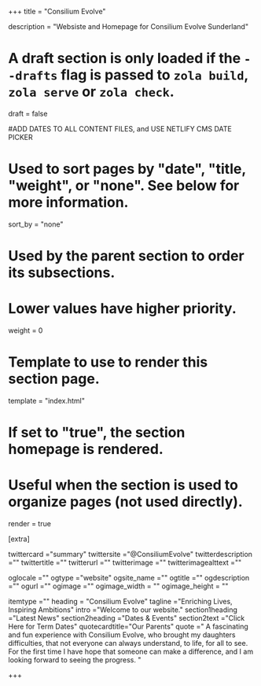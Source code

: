 +++
title = "Consilium Evolve"

description = "Websiste and Homepage for Consilium Evolve Sunderland"

# A draft section is only loaded if the `--drafts` flag is passed to `zola build`, `zola serve` or `zola check`.
draft = false

#ADD DATES TO ALL CONTENT FILES, and USE NETLIFY CMS DATE PICKER

# Used to sort pages by "date", "title, "weight", or "none". See below for more information.
sort_by = "none"

# Used by the parent section to order its subsections.
# Lower values have higher priority.
weight = 0

# Template to use to render this section page.
template = "index.html"


# If set to "true", the section homepage is rendered.
# Useful when the section is used to organize pages (not used directly).
render = true



[extra]

twittercard ="summary"
twittersite ="@ConsiliumEvolve"
twitterdescription =""
twittertitle =""
twitterurl =""
twitterimage =""
twitterimagealttext =""

oglocale =""
ogtype ="website"
ogsite_name =""
ogtitle =""
ogdescription =""
ogurl =""
ogimage =""
ogimage_width = ""
ogimage_height = ""

itemtype =""
heading = "Consilium Evolve"
tagline ="Enriching Lives, Inspiring Ambitions"
intro ="Welcome to our website."
section1heading ="Latest News"
section2heading ="Dates & Events"
section2text ="Click Here for Term Dates"
quotecardtitle="Our Parents"
quote =" A fascinating and fun experience with Consilium Evolve, who brought my daughters difficulties, that not everyone can always understand, to life, for all to see. For the first time I have hope that someone can make a difference, and I am looking forward to seeing the progress. "

+++